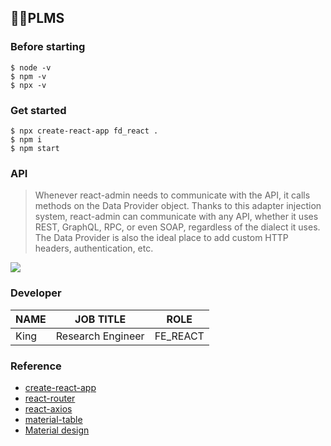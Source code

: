 ## :raising_hand_man:PLMS




### Before starting
```
$ node -v
$ npm -v
$ npx -v
```


### Get started

```
$ npx create-react-app fd_react .
$ npm i
$ npm start
```


### API
> Whenever react-admin needs to communicate with the API, it calls methods on the Data Provider object. Thanks to this adapter injection system, react-admin can communicate with any API, whether it uses REST, GraphQL, RPC, or even SOAP, regardless of the dialect it uses. The Data Provider is also the ideal place to add custom HTTP headers, authentication, etc.

![](https://marmelab.com/react-admin/img/data-provider.png)


### Developer

| NAME | JOB TITLE    | ROLE     |
| ---- | ---------- | -------- |
| King | Research Engineer | FE_REACT |



### Reference
- [create-react-app](https://ko.reactjs.org/docs/create-a-new-react-app.html#create-react-app)
- [react-router](https://reactrouter.com/web/api/Hooks)
- [react-axios](https://www.npmjs.com/package/react-axios)
- [material-table](https://material-table.com/#/)
- [Material design](https://material.io/)
